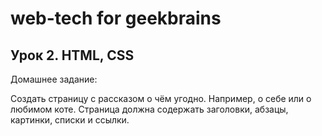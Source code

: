 # web-tech for geekbrains
## Урок 2. HTML, CSS
Домашнее задание:

Создать страницу с рассказом о чём угодно.
Например, о себе или о любимом коте.
Страница должна содержать заголовки, абзацы, картинки, списки и ссылки.
